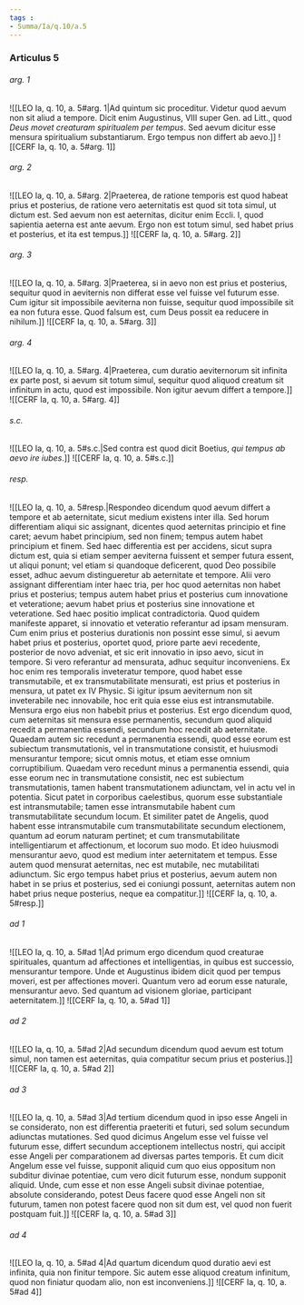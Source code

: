 ```yaml
---
tags : 
- Summa/Ia/q.10/a.5
---
```


### Articulus 5

###### arg. 1
![[LEO Ia, q. 10, a. 5#arg. 1|Ad quintum sic proceditur. Videtur quod aevum non sit aliud a tempore. Dicit enim Augustinus, VIII super Gen. ad Litt., quod *Deus movet creaturam spiritualem per tempus*. Sed aevum dicitur esse mensura spiritualium substantiarum. Ergo tempus non differt ab aevo.]]
![[CERF Ia, q. 10, a. 5#arg. 1]]

###### arg. 2
![[LEO Ia, q. 10, a. 5#arg. 2|Praeterea, de ratione temporis est quod habeat prius et posterius, de ratione vero aeternitatis est quod sit tota simul, ut dictum est. Sed aevum non est aeternitas, dicitur enim Eccli. I, quod sapientia aeterna est ante aevum. Ergo non est totum simul, sed habet prius et posterius, et ita est tempus.]]
![[CERF Ia, q. 10, a. 5#arg. 2]]

###### arg. 3
![[LEO Ia, q. 10, a. 5#arg. 3|Praeterea, si in aevo non est prius et posterius, sequitur quod in aeviternis non differat esse vel fuisse vel futurum esse. Cum igitur sit impossibile aeviterna non fuisse, sequitur quod impossibile sit ea non futura esse. Quod falsum est, cum Deus possit ea reducere in nihilum.]]
![[CERF Ia, q. 10, a. 5#arg. 3]]

###### arg. 4
![[LEO Ia, q. 10, a. 5#arg. 4|Praeterea, cum duratio aeviternorum sit infinita ex parte post, si aevum sit totum simul, sequitur quod aliquod creatum sit infinitum in actu, quod est impossibile. Non igitur aevum differt a tempore.]]
![[CERF Ia, q. 10, a. 5#arg. 4]]

###### s.c.
![[LEO Ia, q. 10, a. 5#s.c.|Sed contra est quod dicit Boetius, *qui tempus ab aevo ire iubes*.]]
![[CERF Ia, q. 10, a. 5#s.c.]]

###### resp.
![[LEO Ia, q. 10, a. 5#resp.|Respondeo dicendum quod aevum differt a tempore et ab aeternitate, sicut medium existens inter illa. Sed horum differentiam aliqui sic assignant, dicentes quod aeternitas principio et fine caret; aevum habet principium, sed non finem; tempus autem habet principium et finem. Sed haec differentia est per accidens, sicut supra dictum est, quia si etiam semper aeviterna fuissent et semper futura essent, ut aliqui ponunt; vel etiam si quandoque deficerent, quod Deo possibile esset, adhuc aevum distingueretur ab aeternitate et tempore. Alii vero assignant differentiam inter haec tria, per hoc quod aeternitas non habet prius et posterius; tempus autem habet prius et posterius cum innovatione et veteratione; aevum habet prius et posterius sine innovatione et veteratione. Sed haec positio implicat contradictoria. Quod quidem manifeste apparet, si innovatio et veteratio referantur ad ipsam mensuram. Cum enim prius et posterius durationis non possint esse simul, si aevum habet prius et posterius, oportet quod, priore parte aevi recedente, posterior de novo adveniat, et sic erit innovatio in ipso aevo, sicut in tempore. Si vero referantur ad mensurata, adhuc sequitur inconveniens. Ex hoc enim res temporalis inveteratur tempore, quod habet esse transmutabile, et ex transmutabilitate mensurati, est prius et posterius in mensura, ut patet ex IV Physic. Si igitur ipsum aeviternum non sit inveterabile nec innovabile, hoc erit quia esse eius est intransmutabile. Mensura ergo eius non habebit prius et posterius. Est ergo dicendum quod, cum aeternitas sit mensura esse permanentis, secundum quod aliquid recedit a permanentia essendi, secundum hoc recedit ab aeternitate. Quaedam autem sic recedunt a permanentia essendi, quod esse eorum est subiectum transmutationis, vel in transmutatione consistit, et huiusmodi mensurantur tempore; sicut omnis motus, et etiam esse omnium corruptibilium. Quaedam vero recedunt minus a permanentia essendi, quia esse eorum nec in transmutatione consistit, nec est subiectum transmutationis, tamen habent transmutationem adiunctam, vel in actu vel in potentia. Sicut patet in corporibus caelestibus, quorum esse substantiale est intransmutabile; tamen esse intransmutabile habent cum transmutabilitate secundum locum. Et similiter patet de Angelis, quod habent esse intransmutabile cum transmutabilitate secundum electionem, quantum ad eorum naturam pertinet; et cum transmutabilitate intelligentiarum et affectionum, et locorum suo modo. Et ideo huiusmodi mensurantur aevo, quod est medium inter aeternitatem et tempus. Esse autem quod mensurat aeternitas, nec est mutabile, nec mutabilitati adiunctum. Sic ergo tempus habet prius et posterius, aevum autem non habet in se prius et posterius, sed ei coniungi possunt, aeternitas autem non habet prius neque posterius, neque ea compatitur.]]
![[CERF Ia, q. 10, a. 5#resp.]]

###### ad 1
![[LEO Ia, q. 10, a. 5#ad 1|Ad primum ergo dicendum quod creaturae spirituales, quantum ad affectiones et intelligentias, in quibus est successio, mensurantur tempore. Unde et Augustinus ibidem dicit quod per tempus moveri, est per affectiones moveri. Quantum vero ad eorum esse naturale, mensurantur aevo. Sed quantum ad visionem gloriae, participant aeternitatem.]]
![[CERF Ia, q. 10, a. 5#ad 1]]

###### ad 2
![[LEO Ia, q. 10, a. 5#ad 2|Ad secundum dicendum quod aevum est totum simul, non tamen est aeternitas, quia compatitur secum prius et posterius.]]
![[CERF Ia, q. 10, a. 5#ad 2]]

###### ad 3
![[LEO Ia, q. 10, a. 5#ad 3|Ad tertium dicendum quod in ipso esse Angeli in se considerato, non est differentia praeteriti et futuri, sed solum secundum adiunctas mutationes. Sed quod dicimus Angelum esse vel fuisse vel futurum esse, differt secundum acceptionem intellectus nostri, qui accipit esse Angeli per comparationem ad diversas partes temporis. Et cum dicit Angelum esse vel fuisse, supponit aliquid cum quo eius oppositum non subditur divinae potentiae, cum vero dicit futurum esse, nondum supponit aliquid. Unde, cum esse et non esse Angeli subsit divinae potentiae, absolute considerando, potest Deus facere quod esse Angeli non sit futurum, tamen non potest facere quod non sit dum est, vel quod non fuerit postquam fuit.]]
![[CERF Ia, q. 10, a. 5#ad 3]]

###### ad 4
![[LEO Ia, q. 10, a. 5#ad 4|Ad quartum dicendum quod duratio aevi est infinita, quia non finitur tempore. Sic autem esse aliquod creatum infinitum, quod non finiatur quodam alio, non est inconveniens.]]
![[CERF Ia, q. 10, a. 5#ad 4]]

